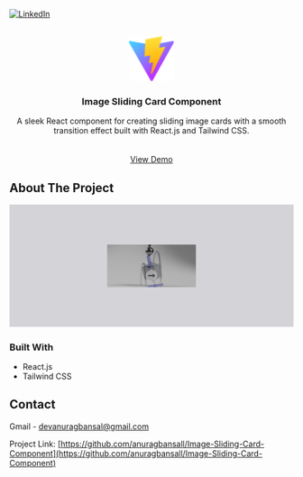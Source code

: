 [![LinkedIn][linkedin-shield]][linkedin-url]

<!-- PROJECT LOGO -->
<br />
<div align="center">
  <a href="https://image-sliding-card-component.vercel.app/">
    <img src="./public/vite.svg" alt="Logo" width="80" height="80">
  </a>

  <h3 align="center">Image Sliding Card Component</h3>

  <p align="center">
    A sleek React component for creating sliding image cards with a smooth transition effect built with React.js and Tailwind CSS.
    <br />
    <br />
    <br />
    <a href="https://image-sliding-card-component.vercel.app/">View Demo</a>
  </p>
</div>


<!-- ABOUT THE PROJECT -->
## About The Project

[![Product Name Screen Shot][product-screenshot]](https://image-sliding-card-component.vercel.app/)

### Built With

* React.js
* Tailwind CSS


<!-- CONTACT -->
## Contact

Gmail - devanuragbansal@gmail.com

Project Link: [https://github.com/anuragbansall/Image-Sliding-Card-Component](https://github.com/anuragbansall/Image-Sliding-Card-Component)


<!-- MARKDOWN LINKS & IMAGES -->
[linkedin-shield]: https://img.shields.io/badge/-LinkedIn-black.svg?style=for-the-badge&logo=linkedin&colorB=555
[linkedin-url]: https://linkedin.com/in/anuragbansall
[product-screenshot]: ./public/Image-Sliding-Card-Component.png
